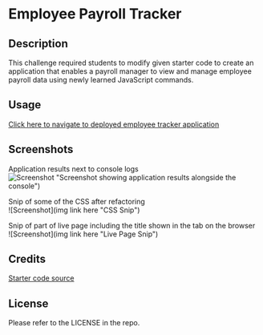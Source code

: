# Employee Payroll Tracker

## Description

This challenge required students to modify given starter code to create an application that enables a payroll manager to view and manage employee payroll data using newly learned JavaScript commands.

## Usage

[Click here to navigate to deployed employee tracker application](https://macbetthh.github.io/employee_payment_tracker/[:target="_blank"])

## Screenshots
Application results next to console logs \
![Screenshot](https://github.com/macbetthh/employee_payment_tracker/blob/main/screenshots/EmployeeTracker%20_%20with%20console.png) "Screenshot showing application results alongside the console") 

Snip of some of the CSS after refactoring \
![Screenshot](img link here "CSS Snip") 

Snip of part of live page including the title shown in the tab on the browser \
![Screenshot](img link here "Live Page Snip") 

## Credits

[Starter code source](https://github.com/coding-boot-camp/curly-potato)

## License

Please refer to the LICENSE in the repo.

